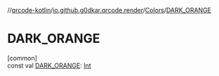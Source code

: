 //[qrcode-kotlin](../../../index.md)/[io.github.g0dkar.qrcode.render](../index.md)/[Colors](index.md)/[DARK_ORANGE](-d-a-r-k_-o-r-a-n-g-e.md)

# DARK_ORANGE

[common]\
const val [DARK_ORANGE](-d-a-r-k_-o-r-a-n-g-e.md): [Int](https://kotlinlang.org/api/latest/jvm/stdlib/kotlin/-int/index.html)
